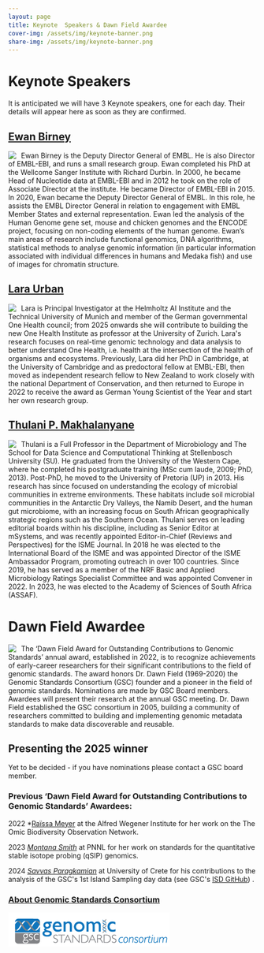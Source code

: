 ```yaml
---
layout: page
title: Keynote  Speakers & Dawn Field Awardee
cover-img: /assets/img/keynote-banner.png
share-img: /assets/img/keynote-banner.png
---
```


# Keynote Speakers

It is anticipated we will have 3 Keynote speakers, one for each day. Their details will appear here as soon as they are confirmed.

## [Ewan Birney](https://www.linkedin.com/in/ewan-birney-5a4378/)

<img align="left" src="../images/Ewan_Birney.jpg" style="margin-right:10px">
Ewan Birney is the Deputy Director General of EMBL. He is also Director of EMBL-EBI, and runs a small research group.
Ewan completed his PhD at the Wellcome Sanger Institute with Richard Durbin. In 2000, he became Head of Nucleotide data at EMBL-EBI and in 2012 he took on the role of Associate Director at the institute. He became Director of EMBL-EBI in 2015. In 2020, Ewan became the Deputy Director General of EMBL. In this role, he assists the EMBL Director General in relation to engagement with EMBL Member States and external representation. 
Ewan led the analysis of the Human Genome gene set, mouse and chicken genomes and the ENCODE project, focusing on non-coding elements of the human genome. Ewan’s main areas of research include functional genomics, DNA algorithms, statistical methods to analyse genomic information (in particular information associated with individual differences in humans and Medaka fish) and use of images for chromatin structure.

## [Lara Urban](https://www.linkedin.com/in/lara-urban-a38669240/)
<img align="left" src="../images/Lara_Urban.jpg" style="margin-right:10px">
Lara is Principal Investigator at the Helmholtz AI Institute and the Technical University of Munich and member of the German governmental One Health council; from 2025 onwards she will contribute to building the new One Health Institute as professor at the University of Zurich. 
Lara's research focuses on real-time genomic technology and data analysis to better understand One Health, i.e. health at the intersection of the health of organisms and ecosystems. Previously, Lara did her PhD in Cambridge, at the University of Cambridge and as predoctoral fellow at EMBL-EBI, then moved as independent research fellow to New Zealand to work closely with the national Department of Conservation, and then returned to Europe in 2022 to receive the award as German Young Scientist of the Year and start her own research group.

## [Thulani P. Makhalanyane](https://www.linkedin.com/in/thulani-makhalanyane-a165a318/)
<img align="left" src="../images/Thulani_Makhalanyane.jpg" style="margin-right:10px">
Thulani is a Full Professor in the Department of Microbiology and The School for Data Science and Computational Thinking at Stellenbosch University (SU).
He graduated from the University of the Western Cape, where he completed his postgraduate training (MSc cum laude, 2009; PhD, 2013). Post-PhD, he moved to the University of Pretoria (UP) in 2013. His research has since focused on understanding the ecology of microbial communities in extreme environments. These habitats include soil microbial communities in the Antarctic Dry Valleys, the Namib Desert, and the human gut microbiome, with an increasing focus on South African geographically strategic regions such as the Southern Ocean.
Thulani serves on leading editorial boards within his discipline, including as Senior Editor at mSystems, and was recently appointed Editor-in-Chief (Reviews and Perspectives) for the ISME Journal. In 2018 he was elected to the International Board of the ISME and was appointed Director of the ISME Ambassador Program, promoting outreach in over 100 countries. Since 2019, he has served as a member of the NRF Basic and Applied Microbiology Ratings Specialist Committee and was appointed Convener in 2022. In 2023, he was elected to the Academy of Sciences of South Africa (ASSAF).

# Dawn Field Awardee 
<img align="left" src="../images/to-be-announced.jpg" style="margin-right:10px">

The ‘Dawn Field Award for Outstanding Contributions to Genomic Standards’ annual award, established in 2022, is to recognize achievements of early-career researchers for their significant contributions to the field of genomic standards. The award honors Dr. Dawn Field (1969-2020) the Genomic Standards Consortium (GSC) founder and a pioneer in the field of genomic standards. Nominations are made by GSC Board members. Awardees will present their research at the annual GSC meeting. Dr. Dawn Field established the GSC consortium in 2005, building a community of researchers committed to building and implementing genomic metadata standards to make data discoverable and reusable. 

## Presenting the 2025 winner

Yet to be decided - if you have nominations please contact a GSC board member.


### Previous ‘Dawn Field Award for Outstanding Contributions to Genomic Standards’ Awardees:

2022
*[Raïssa Meyer](https://www.linkedin.com/in/ra%C3%AFssa-meyer-b97515206/) at the Alfred Wegener Institute for her work on the The Omic Biodiversity Observation Network.

2023
*[Montana Smith](https://www.linkedin.com/in/montana-smith-426994234/)* at PNNL for her work on standards for the quantitative stable isotope probing (qSIP) genomics.

2024 
*[Savvas Paragkamian](https://www.linkedin.com/in/savvas-paragkamian-741538182)* at University of Crete for his contributions to the analysis of the GSC's 1st Island Sampling day data (see GSC's [ISD GitHub](https://github.com/GenomicsStandardsConsortium/ISD)) .



### [About Genomic Standards Consortium](https://www.gensc.org/)
![GenSC logo](../assets/img/gsc_logo_sml.png)







